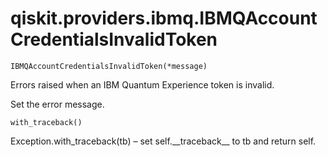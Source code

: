 <span id="qiskit-providers-ibmq-ibmqaccountcredentialsinvalidtoken" />

# qiskit.providers.ibmq.IBMQAccountCredentialsInvalidToken



`IBMQAccountCredentialsInvalidToken(*message)`

Errors raised when an IBM Quantum Experience token is invalid.

Set the error message.



`with_traceback()`

Exception.with\_traceback(tb) – set self.\_\_traceback\_\_ to tb and return self.
